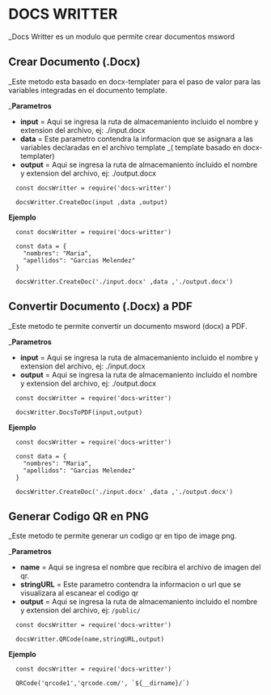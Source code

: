 # DOCS WRITTER

_Docs Writter es un modulo que permite crear documentos msword

  ## Crear Documento (.Docx)

  _Este metodo esta basado en docx-templater para el paso de valor para las variables integradas en el documento template.

  _**Parametros**

  * **input** = Aqui se ingresa la ruta de almacemaniento incluido el nombre y extension del archivo, ej: ./input.docx
  * **data** = Este parametro contendra la informacion que se asignara a las variables declaradas en el archivo template 
    _( template basado en docx-templater)
  * **output** = Aqui se ingresa la ruta de almacemaniento incluido el nombre y extension del archivo, ej: ./output.docx

```
  const docsWritter = require('docs-writter')
  
  docsWritter.CreateDoc(input ,data ,output)
```

**Ejemplo**

```
  const docsWritter = require('docs-writter')
  
  const data = {
    "nombres": "Maria",
    "apellidos": "Garcias Melendez"
  }

  docsWritter.CreateDoc('./input.docx' ,data ,'./output.docx')
```


## Convertir Documento (.Docx) a PDF
  _Este metodo te permite convertir un documento msword (docx) a PDF.

   _**Parametros**

  * **input** = Aqui se ingresa la ruta de almacemaniento incluido el nombre y extension del archivo, ej: ./input.docx
  * **output** = Aqui se ingresa la ruta de almacemaniento incluido el nombre y extension del archivo, ej: ./output.docx

```
  const docsWritter = require('docs-writter')
  
  docsWritter.DocsToPDF(input,output)
```

**Ejemplo**

```
  const docsWritter = require('docs-writter')
  
  const data = {
    "nombres": "Maria",
    "apellidos": "Garcias Melendez"
  }

  docsWritter.CreateDoc('./input.docx' ,data ,'./output.docx')
```



## Generar Codigo QR en PNG
  _Este metodo te permite generar un codigo qr en tipo de image png.

   _**Parametros**

  * **name** = Aqui se ingresa el nombre que recibira el archivo de imagen del qr.
  * **stringURL** = Este parametro contendra la informacion o url que se visualizara al escanear el codigo qr
  * **output** = Aqui se ingresa la ruta de almacemaniento incluido el nombre y extension del archivo, ej: `/public/`

```
  const docsWritter = require('docs-writter')
  
  docsWritter.QRCode(name,stringURL,output)
```

**Ejemplo**

```
  const docsWritter = require('docs-writter')
  
  QRCode('qrcode1','qrcode.com/', `${__dirname}/`)
```